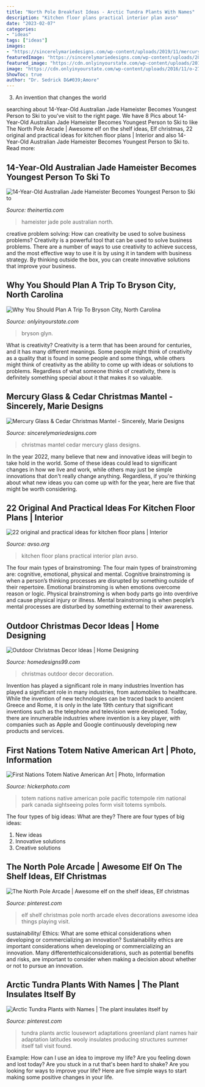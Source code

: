 ```yaml
---
title: "North Pole Breakfast Ideas - Arctic Tundra Plants With Names"
description: "Kitchen floor plans practical interior plan avso"
date: "2023-02-07"
categories:
- "ideas"
tags: ["ideas"]
images:
- "https://sincerelymariedesigns.com/wp-content/uploads/2019/11/mercury-glass-cedar-christmas-mantel-1-17.jpg"
featuredImage: "https://sincerelymariedesigns.com/wp-content/uploads/2019/11/mercury-glass-cedar-christmas-mantel-1-17.jpg"
featured_image: "https://cdn.onlyinyourstate.com/wp-content/uploads/2016/11/o-27-5.jpg"
image: "https://cdn.onlyinyourstate.com/wp-content/uploads/2016/11/o-27-5.jpg"
ShowToc: true
author: "Dr. Sedrick D&#039;Amore"
---
```



3. An invention that changes the world 

	

		
searching about 14-Year-Old Australian Jade Hameister Becomes Youngest Person to Ski to you've visit to the right page. We have 8 Pics about 14-Year-Old Australian Jade Hameister Becomes Youngest Person to Ski to like The North Pole Arcade | Awesome elf on the shelf ideas, Elf christmas, 22 original and practical ideas for kitchen floor plans | Interior and also 14-Year-Old Australian Jade Hameister Becomes Youngest Person to Ski to. Read more:
		
    
## 14-Year-Old Australian Jade Hameister Becomes Youngest Person To Ski To

<img loading=lazy src="http://cdn1.theinertia.com/wp-content/uploads/2016/04/aussie5.jpg" onerror="this.onerror=null;this.src='https://tse1.mm.bing.net/th?id=OIP.x52B68K-UWKmOVC6IOQhAgHaEK&amp;pid=15.1';" alt="14-Year-Old Australian Jade Hameister Becomes Youngest Person to Ski to">

_Source: theinertia.com_

>hameister jade pole australian north. 

	

creative problem solving: How can creativity be used to solve business problems?
Creativity is a powerful tool that can be used to solve business problems. There are a number of ways to use creativity to achieve success, and the most effective way to use it is by using it in tandem with business strategy. By thinking outside the box, you can create innovative solutions that improve your business.

    
## Why You Should Plan A Trip To Bryson City, North Carolina

<img loading=lazy src="https://cdn.onlyinyourstate.com/wp-content/uploads/2016/11/o-27-5.jpg" onerror="this.onerror=null;this.src='https://tse4.mm.bing.net/th?id=OIP.5mKZqUCa_WOFCW9BJqe5HwHaLJ&amp;pid=15.1';" alt="Why You Should Plan A Trip To Bryson City, North Carolina">

_Source: onlyinyourstate.com_

>bryson glyn. 

	

What is creativity?
Creativity is a term that has been around for centuries, and it has many different meanings. Some people might think of creativity as a quality that is found in some people and some things, while others might think of creativity as the ability to come up with ideas or solutions to problems. Regardless of what someone thinks of creativity, there is definitely something special about it that makes it so valuable.

    
## Mercury Glass &amp; Cedar Christmas Mantel - Sincerely, Marie Designs

<img loading=lazy src="https://sincerelymariedesigns.com/wp-content/uploads/2019/11/mercury-glass-cedar-christmas-mantel-1-17.jpg" onerror="this.onerror=null;this.src='https://tse2.mm.bing.net/th?id=OIP.dHr7w0O5x8R6UAgoOdpoggHaLH&amp;pid=15.1';" alt="Mercury Glass &amp; Cedar Christmas Mantel - Sincerely, Marie Designs">

_Source: sincerelymariedesigns.com_

>christmas mantel cedar mercury glass designs. 

	

In the year 2022, many believe that new and innovative ideas will begin to take hold in the world. Some of these ideas could lead to significant changes in how we live and work, while others may just be simple innovations that don't really change anything. Regardless, if you're thinking about what new ideas you can come up with for the year, here are five that might be worth considering.

    
## 22 Original And Practical Ideas For Kitchen Floor Plans | Interior

<img loading=lazy src="http://www.avso.org/wp-content/uploads/2014/11/22-original-and-practical-ideas-for-kitchen-floor-plans-1415629053.jpg" onerror="this.onerror=null;this.src='https://tse3.mm.bing.net/th?id=OIP.6hOqSf1z14EUJnZG6G0ZVAHaKA&amp;pid=15.1';" alt="22 original and practical ideas for kitchen floor plans | Interior">

_Source: avso.org_

>kitchen floor plans practical interior plan avso. 

	

The four main types of brainstroming:
The four main types of brainstroming are: cognitive, emotional, physical and mental. Cognitive brainstroming is when a person’s thinking processes are disrupted by something outside of their repertoire. Emotional brainstroming is when emotions overcome reason or logic. Physical brainstroming is when body parts go into overdrive and cause physical injury or illness. Mental brainstroming is when people’s mental processes are disturbed by something external to their awareness.

    
## Outdoor Christmas Decor Ideas | Home Designing

<img loading=lazy src="http://cdn.homedesigns99.com/wp/wp-content/uploads/2013/11/Outdoor-Christmas-Decor.jpg" onerror="this.onerror=null;this.src='https://tse1.mm.bing.net/th?id=OIP.obeRznG5yivEkweciNdtsgHaHa&amp;pid=15.1';" alt="Outdoor Christmas Decor Ideas | Home Designing">

_Source: homedesigns99.com_

>christmas outdoor decor decoration. 

	

Invention has played a significant role in many industries
Invention has played a significant role in many industries, from automobiles to healthcare. While the invention of new technologies can be traced back to ancient Greece and Rome, it is only in the late 19th century that significant inventions such as the telephone and television were developed. Today, there are innumerable industries where invention is a key player, with companies such as Apple and Google continuously developing new products and services.

    
## First Nations Totem Native American Art | Photo, Information

<img loading=lazy src="http://www.hickerphoto.com/images/1024/first-nations-totem_41713.jpg" onerror="this.onerror=null;this.src='https://tse3.mm.bing.net/th?id=OIP.B9fDGyyKwbir38iMv1lCEQHaLI&amp;pid=15.1';" alt="First Nations Totem Native American Art | Photo, Information">

_Source: hickerphoto.com_

>totem nations native american pole pacific totempole rim national park canada sightseeing poles form visit totems symbols. 

	

The four types of big ideas: What are they?
There are four types of big ideas: 
1. New ideas 
2. Innovative solutions 
3. Creative solutions 

    
## The North Pole Arcade | Awesome Elf On The Shelf Ideas, Elf Christmas

<img loading=lazy src="https://i.pinimg.com/736x/82/2e/c4/822ec41c4143ed2bb656119c5add9110--elmo-josh.jpg" onerror="this.onerror=null;this.src='https://tse4.mm.bing.net/th?id=OIP.Z8ps4EZ9l1QVu8kmDthavwHaLH&amp;pid=15.1';" alt="The North Pole Arcade | Awesome elf on the shelf ideas, Elf christmas">

_Source: pinterest.com_

>elf shelf christmas pole north arcade elves decorations awesome idea things playing visit. 

	

sustainability/ Ethics: What are some ethical considerations when developing or commercializing an innovation?
Sustainability ethics are important considerations when developing or commercializing an innovation. Many differentethicalconsiderations, such as potential benefits and risks, are important to consider when making a decision about whether or not to pursue an innovation.

    
## Arctic Tundra Plants With Names | The Plant Insulates Itself By

<img loading=lazy src="https://s-media-cache-ak0.pinimg.com/736x/57/a5/55/57a55572ad085665d06c8233be144705.jpg" onerror="this.onerror=null;this.src='https://tse3.mm.bing.net/th?id=OIP.8hze_Fex0OXZU56iELUWIwHaJ3&amp;pid=15.1';" alt="Arctic Tundra Plants with Names | The plant insulates itself by">

_Source: pinterest.com_

>tundra plants arctic lousewort adaptations greenland plant names hair adaptation latitudes wooly insulates producing structures summer itself tall visit found. 

	

Example: How can I use an idea to improve my life?
Are you feeling down and lost today? Are you stuck in a rut that's been hard to shake? Are you looking for ways to improve your life? Here are five simple ways to start making some positive changes in your life.

